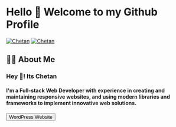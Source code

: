 <h1>Hello 👋 Welcome to my Github Profile</h1>

[![Chetan](https://img.shields.io/badge/LinkedIn-0077B5?style=for-the-badge&logo=linkedin&logoColor=white)](https://www.linkedin.com/in/chetan-dasa-878946250/)
[![Chetan](https://img.shields.io/badge/Instagram-E4405F?style=for-the-badge&logo=instagram&logoColor=white)](https://www.instagram.com/thedasachetan2814/)

<h2>🙋‍♂️ About Me</h2>
<h3>Hey 👋! Its Chetan</h3>
<h4>I'm a Full-stack Web Developer with experience in creating and maintaining responsive websites, and using modern libraries and frameworks to implement innovative web solutions.

</h4>
<h5><a href="https://wordpressfirstcd.000webhostapp.com/"><button class="Website">WordPress Website</button></a></h5>
